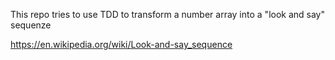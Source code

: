 This repo tries to use TDD to transform a number array into a "look and say" sequenze

https://en.wikipedia.org/wiki/Look-and-say_sequence
